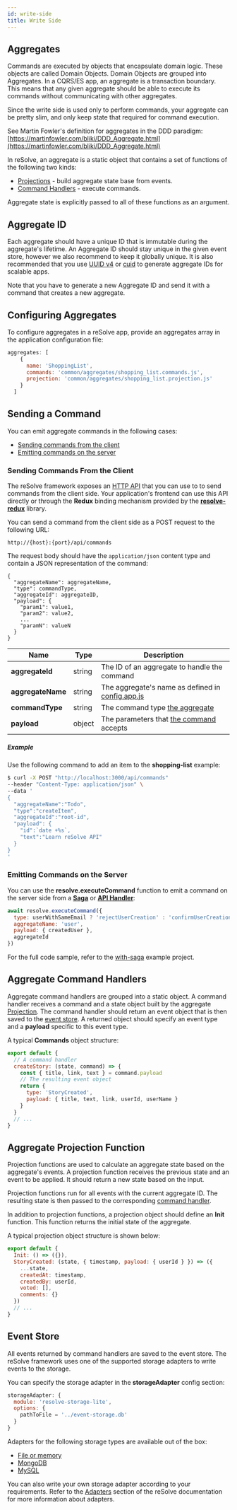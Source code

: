 ```yaml
---
id: write-side
title: Write Side
---
```


## Aggregates

Commands are executed by objects that encapsulate domain logic. These objects are called Domain Objects.
Domain Objects are grouped into Aggregates. In a CQRS/ES app, an aggregate is a transaction boundary. This means that any given aggregate should be able to execute its commands without communicating with other aggregates.

Since the write side is used only to perform commands, your aggregate can be pretty slim, and only keep state that required for command execution.

See Martin Fowler's definition for aggregates in the DDD paradigm: [https://martinfowler.com/bliki/DDD_Aggregate.html](https://martinfowler.com/bliki/DDD_Aggregate.html)

In reSolve, an aggregate is a static object that contains a set of functions of the following two kinds:

- [Projections](#aggregate-projection-function) - build aggregate state base from events.
- [Command Handlers](#aggregate-command-handlers) - execute commands.

Aggregate state is explicitly passed to all of these functions as an argument.

## Aggregate ID

Each aggregate should have a unique ID that is immutable during the aggregate's lifetime. An Aggregate ID should stay unique in the given event store, however we also recommend to keep it
globally unique. It is also recommended that you use [UUID v4](https://github.com/kelektiv/node-uuid#version-4) or [cuid](https://github.com/ericelliott/cuid) to generate aggregate IDs for scalable apps.

Note that you have to generate a new Aggregate ID and send it with a command that creates a new aggregate.

## Configuring Aggregates

To configure aggregates in a reSolve app, provide an aggregates array in the application configuration file:

<!-- prettier-ignore-start -->

[embedmd]:# (../../examples/shopping-list/config.app.js /aggregates: \[/ /\]/)
```js
aggregates: [
    {
      name: 'ShoppingList',
      commands: 'common/aggregates/shopping_list.commands.js',
      projection: 'common/aggregates/shopping_list.projection.js'
    }
  ]
```

<!-- prettier-ignore-end -->

## Sending a Command

You can emit aggregate commands in the following cases:

- [Sending commands from the client](#sending-commands-from-the-client)
- [Emitting commands on the server](#emitting-commands-on-the-server)

### Sending Commands From the Client

The reSolve framework exposes an [HTTP API](api-reference.md#commands-http-api) that you can use to to send commands from the client side. Your application's frontend can use this API directly or through the **Redux** binding mechanism provided by the **[resolve-redux](https://github.com/reimagined/resolve/tree/master/packages/core/resolve-redux)** library.

You can send a command from the client side as a POST request to the following URL:

```
http://{host}:{port}/api/commands
```

The request body should have the `application/json` content type and contain a JSON representation of the command:

```
{
  "aggregateName": aggregateName,
  "type": commandType,
  "aggregateId": aggregateID,
  "payload": {
    "param1": value1,
    "param2": value2,
    ...
    "paramN": valueN
  }
}
```

| Name              | Type   | Description                                                                                 |
| ----------------- | ------ | ------------------------------------------------------------------------------------------- |
| **aggregateId**   | string | The ID of an aggregate to handle the command                                                |
| **aggregateName** | string | The aggregate's name as defined in [config.app.js](../examples/shopping-list/config.app.js) |
| **commandType**   | string | The command type [the aggregate](../examples/shopping-list/common/aggregates)               |
| **payload**       | object | The parameters that [the command](../examples/shopping-list/common/aggregates) accepts      |

##### Example

Use the following command to add an item to the **shopping-list** example:

```sh
$ curl -X POST "http://localhost:3000/api/commands"
--header "Content-Type: application/json" \
--data '
{
  "aggregateName":"Todo",
  "type":"createItem",
  "aggregateId":"root-id",
  "payload": {
    "id":`date +%s`,
    "text":"Learn reSolve API"
  }
}
'
```

### Emitting Commands on the Server

You can use the **resolve.executeCommand** function to emit a command on the server side from a **[Saga](advanced-techniques.md#process-managers-sagas)** or **[API Handler](api-handlers.md)**:

```js
await resolve.executeCommand({
  type: userWithSameEmail ? 'rejectUserCreation' : 'confirmUserCreation',
  aggregateName: 'user',
  payload: { createdUser },
  aggregateId
})
```

For the full code sample, refer to the [with-saga](https://github.com/reimagined/resolve/tree/master/examples/with-saga) example project.

## Aggregate Command Handlers

Aggregate command handlers are grouped into a static object. A command handler receives a command and a state object built by the aggregate [Projection](#aggregate-projection-function). The command handler should return an event object that is then saved to the [event store](#event-store). A returned object should specify an event type and a **payload** specific to this event type.

A typical **Commands** object structure:

```js
export default {
  // A command handler
  createStory: (state, command) => {
    const { title, link, text } = command.payload
    // The resulting event object
    return {
      type: 'StoryCreated',
      payload: { title, text, link, userId, userName }
    }
  }
  // ...
}
```

## Aggregate Projection Function

Projection functions are used to calculate an aggregate state based on the aggregate's events. A projection function receives the previous state and an event to be applied. It should return a new state based on the input.

Projection functions run for all events with the current aggregate ID. The resulting state is then passed to the corresponding [command handler](#aggregate-command-handlers).

In addition to projection functions, a projection object should define an **Init** function. This function returns the initial state of the aggregate.

A typical projection object structure is shown below:

```js
export default {
  Init: () => ({}),
  StoryCreated: (state, { timestamp, payload: { userId } }) => ({
    ...state,
    createdAt: timestamp,
    createdBy: userId,
    voted: [],
    comments: {}
  })
  // ...
}
```

## Event Store

All events returned by command handlers are saved to the event store. The reSolve framework uses one of the supported storage adapters to write events to the storage.

You can specify the storage adapter in the **storageAdapter** config section:

```js
storageAdapter: {
  module: 'resolve-storage-lite',
  options: {
    pathToFile = '../event-storage.db'
  }
}
```

Adapters for the following storage types are available out of the box:

- [File or memory](https://github.com/reimagined/resolve/tree/master/packages/adapters/storage-adapters/resolve-storage-lite)
- [MongoDB](https://github.com/reimagined/resolve/tree/master/packages/adapters/storage-adapters/resolve-storage-mongo)
- [MySQL](https://github.com/reimagined/resolve/tree/master/packages/adapters/storage-adapters/resolve-storage-mysql)

You can also write your own storage adapter according to your requirements.
Refer to the [Adapters](advanced-techniques.md#adapters) section of the reSolve documentation for more information about adapters.
